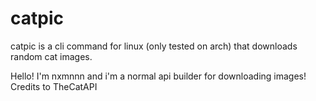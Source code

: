 # catpic
catpic is a cli command for linux (only tested on arch) that downloads random cat images.

Hello! I'm nxmnnn and i'm a normal api builder for downloading images!
Credits to TheCatAPI

